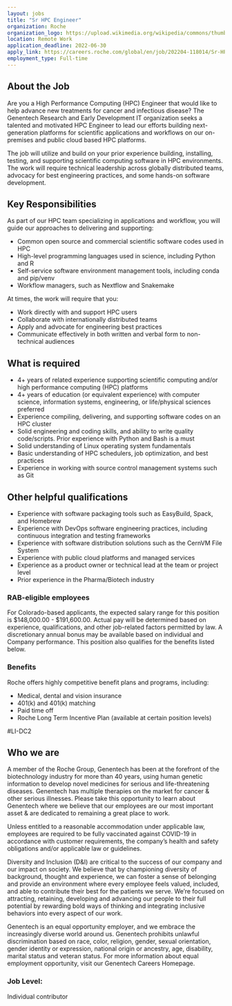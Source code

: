 ```yaml
---
layout: jobs
title: "Sr HPC Engineer"
organization: Roche
organization_logo: https://upload.wikimedia.org/wikipedia/commons/thumb/1/17/Roche_Logo.svg/1200px-Roche_Logo.svg.png
location: Remote Work
application_deadline: 2022-06-30
apply_link: https://careers.roche.com/global/en/job/202204-118014/Sr-HPC-Engineer-Applications-Remote-Work
employment_type: Full-time
---
```


## About the Job

Are you a High Performance Computing (HPC) Engineer that would like to help advance new treatments for cancer and infectious disease? The Genentech Research and Early Development IT organization seeks a talented and motivated HPC Engineer to lead our efforts building next-generation platforms for scientific applications and workflows on our on-premises and public cloud based HPC platforms. 

The job will utilize and build on your prior experience building, installing, testing, and supporting scientific computing software in HPC environments. The work will require technical leadership across globally distributed teams, advocacy for best engineering practices, and some hands-on software development.

## Key Responsibilities

As part of our HPC team specializing in applications and workflow, you will guide our approaches to delivering and supporting:

- Common open source and commercial scientific software codes used in HPC
- High-level programming languages used in science, including Python and R
- Self-service software environment management tools, including conda and pip/venv
- Workflow managers, such as Nextflow and Snakemake

At times, the work will require that you:

- Work directly with and support HPC users
- Collaborate with internationally distributed teams
- Apply and advocate for engineering best practices
- Communicate effectively in both written and verbal form to non-technical audiences

## What is required

- 4+ years of related experience supporting scientific computing and/or high performance computing (HPC) platforms
- 4+ years of education (or equivalent experience) with computer science, information systems, engineering, or life/physical sciences preferred
- Experience compiling, delivering, and supporting software codes on an HPC cluster
- Solid engineering and coding skills, and ability to write quality code/scripts. Prior experience with Python and Bash is a must
- Solid understanding of Linux operating system fundamentals
- Basic understanding of HPC schedulers, job optimization, and best practices 
- Experience in working with source control management systems such as Git

## Other helpful qualifications

- Experience with software packaging tools such as EasyBuild, Spack, and Homebrew
- Experience with DevOps software engineering practices, including continuous integration and testing frameworks
- Experience with software distribution solutions such as the CernVM File System
- Experience with public cloud platforms and managed services
- Experience as a product owner or technical lead at the team or project level
- Prior experience in the Pharma/Biotech industry

### RAB-eligible employees

For Colorado-based applicants, the expected salary range for this position is $148,000.00 - $191,600.00. Actual pay will be determined based on experience, qualifications, and other job-related factors permitted by law. A discretionary annual bonus may be available based on individual and Company performance. This position also qualifies for the benefits listed below.

### Benefits

Roche offers highly competitive benefit plans and programs, including: 
- Medical, dental and vision insurance 
- 401(k) and 401(k) matching 
- Paid time off 
- Roche Long Term Incentive Plan (available at certain position levels)

#LI-DC2

## Who we are

A member of the Roche Group, Genentech has been at the forefront of the biotechnology industry for more than 40 years, using human genetic information to develop novel medicines for serious and life-threatening diseases. Genentech has multiple therapies on the market for cancer & other serious illnesses. Please take this opportunity to learn about Genentech where we believe that our employees are our most important asset & are dedicated to remaining a great place to work.

Unless entitled to a reasonable accommodation under applicable law, employees are required to be fully vaccinated against COVID-19 in accordance with customer requirements, the company’s health and safety obligations and/or applicable law or guidelines.

Diversity and Inclusion (D&I) are critical to the success of our company and our impact on society. We believe that by championing diversity of background, thought and experience, we can foster a sense of belonging and provide an environment where every employee feels valued, included, and able to contribute their best for the patients we serve. We’re focused on attracting, retaining, developing and advancing our people to their full potential by rewarding bold ways of thinking and integrating inclusive behaviors into every aspect of our work.

Genentech is an equal opportunity employer,  and we embrace the increasingly diverse world around us.  Genentech prohibits unlawful discrimination based on race, color, religion, gender, sexual orientation, gender identity or expression, national origin or ancestry, age, disability, marital status and veteran status. For more information about equal employment opportunity, visit our Genentech Careers Homepage. 

### Job Level:

Individual contributor
